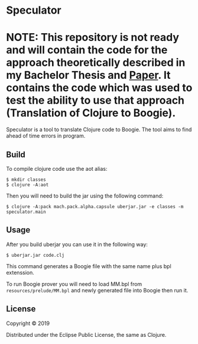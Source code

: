 # Speculator
# NOTE: This repository is not ready and will contain the code for the approach theoretically described in my Bachelor Thesis and [Paper](https://link.springer.com/chapter/10.1007%2F978-3-030-29852-4_5). It contains the code which was used to test the ability to use that approach (Translation of Clojure to Boogie).

Speculator is a tool to translate Clojure code to Boogie. The tool aims to find ahead of time errors in program. 

## Build

To compile clojure code use the aot alias:
```
$ mkdir classes
$ clojure -A:aot
```
Then you will need to build the jar using the following command:
```
$ clojure -A:pack mach.pack.alpha.capsule uberjar.jar -e classes -m speculator.main
```

## Usage

After you build uberjar you can use it in the following way:
```
$ uberjar.jar code.clj
```
This command generates a Boogie file with the same name plus bpl extenssion.

To run Boogie prover you will need to load MM.bpl from `resources/prelude/MM.bpl` and newly generated file into Boogie then run it.


## License

Copyright © 2019

Distributed under the Eclipse Public License, the same as Clojure.
